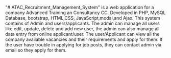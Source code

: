 "# ATAC_Recruitment_Management_System" is a web application for a company Advanced Training an Consultancy CC.
Developed in PHP, MySQL Database, bootstrap, HTML,CSS, JavaScript,modal,and Ajax.
This system contains of Admin and users/applicants. The admin can manage all users like edit, update, delete and add new user, the admin can also manage all data entry from online applicant/user. The user/Applicant can view all the company available vacancies and their requirements and apply for them. If the user have trouble in applying for job posts, they can contact admin via email so they apply for them.
